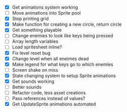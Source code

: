 - [x] Get animations system working
- [ ] Move animations into Sprite pool
- [x] Stop printing grid
- [x] Make function for creating a new circle, return circle
- [x] Get something playable
- [ ] Change enemies to look like keys being pressed
- [ ] Array length variables
- [ ] Load spritesheet inline?
- [x] Fix level reset bug
- [x] Change level when all eneimes dead
- [x] Make legend for what keys go to which enemies
- [ ] Screen shake on miss
- [x] State changing system to setup Sprite animations
- [x] Get sounds working
- [ ] Better sounds
- [ ] Refactor code, less asset creations
- [ ] Pass references instead of values?
- [x] Get UpdateSprite animations automated
